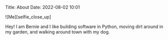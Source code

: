 Title: About
Date: 2022-08-02 10:01

![Me][selfie_close_up]

Hey! I am Bernie and I like building software in Python, moving dirt around in my garden, and walking around town with my dog.

[my_photo]: {static}/content/images/selfie_close_up.jpg
